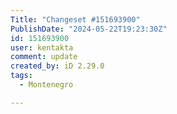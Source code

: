 ```yaml
---
Title: "Changeset #151693900"
PublishDate: "2024-05-22T19:23:30Z"
id: 151693900
user: kentakta
comment: update
created_by: iD 2.29.0
tags:
  - Montenegro

---
```

